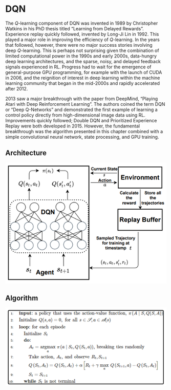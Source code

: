 # DQN

The *Q*-learning component of DQN was invented in 1989 by Christopher Watkins in his PhD thesis titled “Learning from Delayed Rewards”. Experience replay quickly followed, invented by Long-Ji Lin in 1992. This played a major role in improving the efficiency of *Q*-learning. In the years that followed, however, there were no major success stories involving deep *Q*-learning. This is perhaps not surprising given the combination of limited computational power in the 1990s and early 2000s, data-hungry deep learning architectures, and the sparse, noisy, and delayed feedback signals experienced in RL. Progress had to wait for the emergence of general-purpose GPU programming, for example with the launch of CUDA in 2006, and the reignition of interest in deep learning within the machine learning community that began in the mid-2000s and rapidly accelerated after 2012.

2013 saw a major breakthrough with the paper from DeepMind, “Playing Atari with Deep Reinforcement Learning”. The authors coined the term DQN or “Deep Q-Networks” and demonstrated the first example of learning a control policy directly from high-dimensional image data using RL. Improvements quickly followed; Double DQN and Prioritized Experience Replay were both developed in 2015. However, the fundamental breakthrough was the algorithm presented in this chapter combined with a simple convolutional neural network, state processing, and GPU training.

## Architecture

![Untitled](/img/content-models-raw-mp2-dqn-untitled.png)

## Algorithm

![/img/content-models-raw-mp2-dqn-untitled-1.png](/img/content-models-raw-mp2-dqn-untitled-1.png)